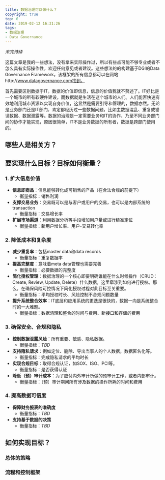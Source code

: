 ```yaml
---
title: 数据治理可以做什么？
copyright: true
top: 0
date: 2019-02-12 16:31:26
tags:
- 数据治理
- Data Governance
---
```


*未完待续*

这篇文章是我的一些想法，没有拿来实际操作过，所以有些点可能不够专业或者不怎么具有实际操作性，欢迎任何意见或者建议。这些想法的的构建基于DGI的Data Governance Framework，该框架的所有信息都可以在网站http://www.datagovernance.com找到。



首先需要区别数据于IT，数据的价值即信息，信息的价值我就不赘述了。IT好比是一个城市的所有软硬件建设，而数据就是生活在这个城市的人们。人们能否快速有效地利用城市资源以实现自身价值，这显然是需要引导和管理的，数据亦然。无论是业务部门还是IT部门，肯定都经历过一些数据问题，比如主数据混乱、重复或错误数据、数据泄露等。数据的治理是一定需要业务和IT的协作，乃至不同业务部门间的协作才能实现，原因很简单，IT不是业务数据的所有者，数据是跨部门使用的。



## 哪些人是相关方？



## 要实现什么目标？目标如何衡量？

### 1. 扩大信息价值

- **信息即商品**：信息能够转化成可销售的产品（在合法合规的前提下）
  - 衡量指标：销售利润
- **支撑交易业务**：交易既可以是与客户或用户的交易，也可以是内部系统的transaction
  - 衡量指标：交易增长率
- **扩展市场渠道**：利用数据分析等手段增加用户量或进行精准定位
  - 衡量指标：新用户增长率、用户-交易转化率

### 2. 降低成本和复杂度

- **减少重复率**：包括master data和data records
  - 衡量指标：重复数据率
- **提高完整度**：意味着meta data管理也需要完善
  - 衡量指标：必要数据的完整度
- **简化授权管理**：数据治理的一个核心即要明确谁能在什么时候操作（CRUD：Create, Review, Update, Delete）什么数据，这里牵涉到如何进行授权。那么，在确保风险可控情况下简化授权过程对此目标至关重要。
  - 衡量指标：平均授权时长、风险控制不合规问题数量
- **提升系统整合效率**：IT底层和应用系统的更迭是很快的，数据一向是系统整合时的一大难题。
  - 衡量指标：数据清理和整合的时间与费用、新接口和存储的费用

### 3. 确保安全、合规和隐私

- **控制数据泄露风险**：所有重要、敏感、隐私数据。
  - 衡量指标：*TBD*
- **支持隐私请求**：例如定位、删除、导出当事人的个人数据，数据匿名化等。
  - 衡量指标：完成隐私请求的平均时长
- **实现合规目标**：取得合规认证，如SOX、ISO、PCI等。
  - 衡量指标：是否获得认证
- **降低（预）审计成本**：为了应付内外审计所做的预审计工作，或者内部审计。
  - 衡量指标：（预）审计期间所有涉及数据的操作所耗的时间和费用

### 4. 提高数据可信度

- **保障财务报表的准确度**
  - 衡量指标：*TBD*
- **支持基于数据的决策**
  - 衡量指标：*TBD*

## 如何实现目标？

### 总体的策略



### 流程和控制框架



